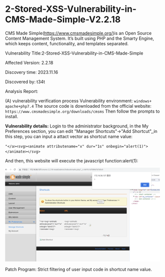 # 2-Stored-XSS-Vulnerability-in-CMS-Made-Simple-V2.2.18

CMS Made Simple(https://www.cmsmadesimple.org/)is an Open Source Content Management System. It’s built using PHP and the Smarty Engine, which keeps content, functionality, and templates separated. 

Vulnerability Title:2-Stored-XSS-Vulnerability-in-CMS-Made-Simple

Affected Version: 2.2.18

Discovery time: 2023.11.16
 

Discovered by: t34t
 

Analysis Report: 

(A) vulnerability verification process
Vulnerability environment: `windows+ apache+php7.4`
The source code is downloaded from the official website:
`https://www.cmsmadesimple.org/downloads/cmsms`
Then follow the prompts to install.

**Vulnerability details:**
Login  to the administrator background, in the My Preferences section, you can edit "Manager Shortcuts"->"Add Shortcut",,in this step, you can input a attact vector as shortcut name value:

`"</a><svg><animate attributename="x" dur="1s" onbegin="alert(1)"></animate></svg>`

And then, this website  will execute the javascript function:alert(1):

![Alt text](<Screenshot 2023-11-16 at 19.41.59.png>)

Patch Program:
Strict filtering of user input code in shortcut name value.
